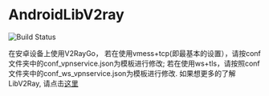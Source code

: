 # AndroidLibV2ray

![Build Status](https://api.travis-ci.org/xiaokangwang/AndroidLibV2ray.svg?branch=master)

在安卓设备上使用V2RayGo，
若在使用vmess+tcp(即最基本的设置），请按conf文件夹中的conf_vpnservice.json为模板进行修改;
若在使用ws+tls，请按照conf文件夹中的conf_ws_vpnservice.json为模板进行修改.
如果想更多的了解LibV2Ray, 请点击[这里](https://github.com/xiaokangwang/LibV2Ray-Doc/blob/master/configure.dot)

